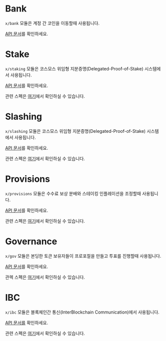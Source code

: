 # Bank

`x/bank` 모듈은 계정 간 코인을 이동할때 사용됩니다.

[API 문서](https://godoc.org/my-cosmos/cosmos-sdk/x/bank)를 확인하세요.

# Stake

`x/staking` 모듈은 코스모스 위임형 지분증명(Delegated-Proof-of-Stake) 시스템에서 사용됩니다.

[API 문서](https://godoc.org/my-cosmos/cosmos-sdk/x/staking)를 확인하세요.

관련 스펙은 [여기](https://my-cosmos/cosmos-sdk/tree/develop/docs/spec/staking)에서 확인하실 수 있습니다.


# Slashing

`x/slashing` 모듈은 코스모스 위임형 지분증명(Delegated-Proof-of-Stake) 시스템에서 사용됩니다.

[API 문서](https://godoc.org/my-cosmos/cosmos-sdk/x/slashing)를 확인하세요.

관련 스펙은 [여기](https://my-cosmos/cosmos-sdk/tree/develop/docs/spec/slashing)에서 확인하실 수 있습니다.

# Provisions

`x/provisions` 모듈은 수수료 보상 분배와 스테이킹 인플레이션을 조정할때 사용됩니다.

[API 문서](https://godoc.org/my-cosmos/cosmos-sdk/x/provisions)를 확인하세요.

관련 스펙은 [여기](https://my-cosmos/cosmos-sdk/tree/develop/docs/spec/provisions)에서 확인하실 수 있습니다.

# Governance

`x/gov` 모듈은 본딩한 토큰 보유자들이 프로포절을 만들고 투표를 진행할때 사용됩니다.

[API 문서](https://godoc.org/my-cosmos/cosmos-sdk/x/gov)를 확인하세요.

관렉 스펙은 [여기](https://my-cosmos/cosmos-sdk/tree/develop/docs/spec/governance)에서 확인하실 수 있습니다.

# IBC

`x/ibc` 모듈은 블록체인간 통신(InterBlockchain Communication)에서 사용됩니다.

[API 문서를](https://godoc.org/my-cosmos/cosmos-sdk/x/ibc) 확인하세요.

관련 스펙은 [여기](https://my-cosmos/cosmos-sdk/tree/develop/docs/spec/ibc)에서 확인하실 수 있습니다.
